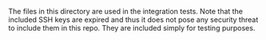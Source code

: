 The files in this directory are used in the integration tests. Note that the included SSH keys are
expired and thus it does not pose any security threat to include them in this repo. They are included 
simply for testing purposes. 